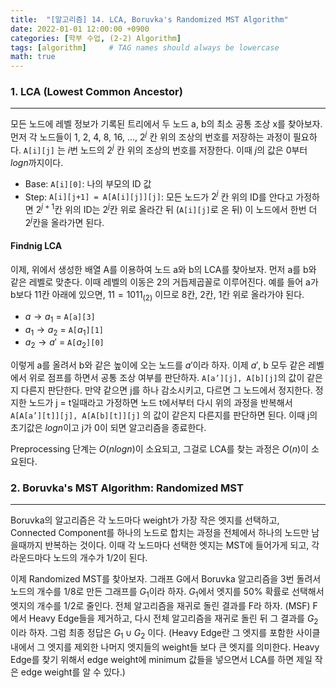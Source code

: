 ```yaml
---
title:  "[알고리즘] 14. LCA, Boruvka's Randomized MST Algorithm"
date: 2022-01-01 12:00:00 +0900
categories: [학부 수업, (2-2) Algorithm]
tags: [algorithm]     # TAG names should always be lowercase
math: true
---
```


### 1. LCA (Lowest Common Ancestor)

---
모든 노드에 레벨 정보가 기록된 트리에서 두 노드 a, b의 최소 공통 조상 x를 찾아보자. 먼저 각 노드들이 1, 2, 4, 8, 16, ..., $2^j$ 칸 위의 조상의 번호를 저장하는 과정이 필요하다. $\texttt{A[i][j]}$ 는 $i$번 노드의 $2^j$ 칸 위의 조상의 번호를 저장한다. 이때 $j$의 값은 0부터 $log n$까지이다. 

- Base: $\texttt{A[i][0]}$: 나의 부모의 ID 값
- Step: $\texttt{A[i][j+1] = A[A[i][j]][j]}$: 모든 노드가 $2^j$ 칸 위의 ID를 안다고 가정하면 $2^{j+1}$칸 위의 ID는 $2^j$칸 위로 올라간 뒤 ($\texttt{A[i][j]}$로 온 뒤) 이 노드에서 한번 더 $2^j$칸을 올라가면 된다.
 

#### Findnig LCA
이제, 위에서 생성한 배열 A를 이용하여 노드 a와 b의 LCA를 찾아보자. 
먼저 a를 b와 같은 레벨로 맞춘다. 이때 레벨의 이동은 2의 거듭제곱꼴로 이루어진다. 예를 들어 a가 b보다 11칸 아래에 있으면, $11=1011_{(2)}$ 이므로 8칸, 2칸, 1칸 위로 올라가야 된다. 

- $a \rightarrow a_1$ = $\texttt{A[a][3]}$
- $a_1\rightarrow a_2$ = $\texttt{A[$a_1$][1]}$
- $a_2\rightarrow a'$ = $\texttt{A[$a_2$][0]}$

이렇게 a를 올려서 b와 같은 높이에 오는 노드를 $a'$이라 하자. 이제 $a'$, b 모두 같은 레벨에서 위로 점프를 하면서 공통 조상 여부를 판단하자. $\texttt{A[a'][j], A[b][j]}$의 값이 같은지 다른지 판단한다. 만약 같으면 j를 하나 감소시키고, 다르면 그 노드에서 정지한다. 정지한 노드가 j = t일때라고 가정하면 노드 t에서부터 다시 위의 과정을 반복해서 $\texttt{A[A[a'][t]][j], A[A[b][t]][j]}$ 의 값이 같은지 다른지를 판단하면 된다. 이때 j의 초기값은 $log n$이고 j가 0이 되면 알고리즘을 종료한다.

Preprocessing 단계는 $O(nlogn)$이 소요되고, 그걸로 LCA를 찾는 과정은 $O(n)$이 소요된다. 

 

### 2. Boruvka's MST Algorithm: Randomized MST

---

Boruvka의 알고리즘은 각 노드마다 weight가 가장 작은 엣지를 선택하고, Connected Component를 하나의 노드로 합치는 과정을 전체에서 하나의 노드만 남을때까지 반복하는 것이다. 이때 각 노드마다 선택한 엣지는 MST에 들어가게 되고, 각 라운드마다 노드의 개수가 1/2이 된다.

이제 Randomized MST를 찾아보자. 그래프 G에서 Boruvka 알고리즘을 3번 돌려서 노드의 개수를 1/8로 만든 그래프를 $G_1$이라 하자. $G_1$에서 엣지를 50\% 확률로 선택해서 엣지의 개수를 1/2로 줄인다. 전체 알고리즘을 재귀로 돌린 결과를 F라 하자. (MSF) F에서 Heavy Edge들을 제거하고, 다시 전체 알고리즘을 재귀로 돌린 뒤 그 결과를 $G_2$이라 하자. 그럼 최종 정답은 $G_1 \cup G_2$ 이다. (Heavy Edge란 그 엣지를 포함한 사이클 내에서 그 엣지를 제외한 나머지 엣지들의 weight들 보다 큰 엣지를 의미한다. Heavy Edge를 찾기 위해서 edge weight에 minimum 값들을 넣으면서 LCA를 하면 제일 작은 edge weight를 알 수 있다.)
